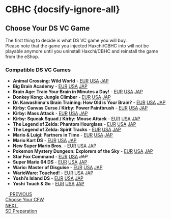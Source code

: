 # CBHC {docsify-ignore-all}

## Choose Your DS VC Game

The first thing to decide is what DS VC game you will buy.  
Please note that the game you injected Haxchi/CBHC into will not be playable anymore until you uninstall Haxchi/CBHC and reinstall the game from the eShop.

### Compatible DS VC Games

- **Animal Crossing: Wild World** - [EUR](https://www.nintendo.eu/Games/Nintendo-DS/Animal-Crossing-Wild-World-270011.html) [USA](https://www.nintendo.com/games/detail/animal-crossing-wild-world-wii-u/) [JAP](https://www.nintendo.co.jp/titles/20010000023019)
- **Big Brain Academy** - [EUR](https://www.nintendo.eu/Games/Nintendo-DS/Big-Brain-Academy-270143.html) [USA](https://www.nintendo.com/games/detail/big-brain-academy-wii-u/) [JAP](https://www.nintendo.co.jp/titles/20010000013967)
- **Brain Age: Train Your Brain in Minutes a Day!** - [EUR](https://www.nintendo.eu/Games/Nintendo-DS/Dr-Kawashima-s-Brain-Training-How-Old-is-Your-Brain--270627.html) [USA](https://www.nintendo.com/games/detail/brain-age-train-your-brain-in-minutes-a-day-wii-u/) [JAP](https://www.nintendo.co.jp/titles/20010000006826)
- **Donkey Kong: Jungle Climber** - [EUR](https://www.nintendo.eu/Games/Nintendo-DS/Donkey-Kong-Jungle-Climber-270506.html) [USA](https://www.nintendo.com/games/detail/dk-jungle-climber-wii-u/) [JAP](https://www.nintendo.co.jp/titles/20010000014168)
- **Dr. Kawashima's Brain Training: How Old is Your Brain?** - [EUR](https://www.nintendo.eu/Games/Nintendo-DS/Dr-Kawashima-s-Brain-Training-How-Old-is-Your-Brain--270627.html) [USA](https://www.nintendo.com/games/detail/brain-age-train-your-brain-in-minutes-a-day-wii-u/) [JAP](https://www.nintendo.co.jp/titles/20010000006826)
- **Kirby: Canvas Curse / Kirby: Power Paintbrush** - [EUR](https://www.nintendo.eu/Games/Nintendo-DS/Kirby-Power-Paintbrush-271287.html) [USA](https://www.nintendo.com/games/detail/kirby-canvas-curse-wii-u/) [JAP](https://www.nintendo.co.jp/titles/20010000015447)
- **Kirby: Mass Attack** - [EUR](https://www.nintendo.eu/Games/Nintendo-DS/Kirby-Mass-Attack-271265.html#Overview) [USA](https://www.nintendo.com/games/detail/kirby-mass-attack-wii-u/) [JAP](https://www.nintendo.co.jp/titles/20010000017169)
- **Kirby: Squeak Squad / Kirby: Mouse Attack** - [EUR](https://www.nintendo.eu/Games/Nintendo-DS/Kirby-Mouse-Attack-271276.html) [USA](https://www.nintendo.com/games/detail/kirby-squeak-squad-wii-u/) [JAP](https://www.nintendo.co.jp/titles/20010000014167)
- **The Legend of Zelda: Phantom Hourglass** - [EUR](https://www.nintendo.eu/Games/Nintendo-DS/The-Legend-of-Zelda-Phantom-Hourglass-273289.html) [USA](https://www.nintendo.com/games/detail/the-legend-of-zelda-phantom-hourglass-wii-u/) [JAP](https://www.nintendo.co.jp/titles/20010000017170)
- **The Legend of Zelda: Spirit Tracks** - [EUR](https://www.nintendo.eu/Games/Nintendo-DS/The-Legend-of-Zelda-Spirit-Tracks-273300.html) [USA](https://www.nintendo.com/games/detail/the-legend-of-zelda-spirit-tracks-wii-u/) [JAP](https://www.nintendo.co.jp/titles/20010000017168)
- **Mario & Luigi: Partners in Time** - [EUR](https://www.nintendo.eu/Games/Nintendo-DS/Mario-Luigi-Partners-in-Time-271595.html) [USA](https://www.nintendo.com/games/detail/mario-luigi-partners-in-time-wii-u/) [JAP](https://www.nintendo.co.jp/titles/20010000013367)
- **Mario Kart DS** - [EUR](https://www.nintendo.eu/Games/Nintendo-DS/Mario-Kart-DS-271518.html) [USA](https://www.nintendo.com/games/detail/mario-kart-ds-wii-u/) [JAP](https://www.nintendo.co.jp/titles/20010000011949)
- **New Super Mario Bros.** - [EUR](https://www.nintendo.eu/Games/Nintendo-DS/New-Super-Mario-Bros--271969.html) [USA](https://www.nintendo.com/games/detail/new-super-mario-bros-wii-u/) [JAP](https://www.nintendo.co.jp/titles/20010000011947)
- **Pokemon Mystery Dungeon: Explorers of the Sky** - [EUR](https://www.nintendo.eu/Games/Nintendo-DS/Pokemon-Mystery-Dungeon-Explorers-of-Sky-272409.html) [USA](https://www.nintendo.com/games/detail/pokemon-mystery-dungeon-explorers-of-sky-wii-u/) [JAP](https://www.nintendo.co.jp/titles/20010000023018)
- **Star Fox Command** - [EUR](https://www.nintendo.eu/Games/Nintendo-DS/Star-Fox-Command-273113.html) [USA](https://www.nintendo.com/games/detail/star-fox-command-wii-u/) *~~JAP~~*
- **Super Mario 64 DS** - [EUR](https://www.nintendo.eu/Games/Nintendo-DS/Super-Mario-64-DS-273179.html) [USA](https://www.nintendo.com/games/detail/super-mario-64-ds-wii-u/) [JAP](https://www.nintendo.co.jp/titles/20010000015449)
- **Wario: Master of Disguise** - [EUR](https://www.nintendo.eu/Games/Nintendo-DS/Wario-Master-of-Disguise-273553.html) [USA](https://www.nintendo.com/games/detail/wario-master-of-disguise-wii-u/) [JAP](https://www.nintendo.co.jp/titles/20010000014228)
- **WarioWare: Touched!** - [EUR](https://www.nintendo.eu/Games/Nintendo-DS/WarioWare-Touched--273564.html) [USA](https://www.nintendo.com/games/detail/warioware-touched-wii-u/) [JAP](https://www.nintendo.co.jp/titles/20010000013308)
- **Yoshi’s Island DS** - [EUR](https://www.nintendo.eu/Games/Nintendo-DS/Yoshi-s-Island-DS-273630.html) [USA](https://www.nintendo.com/games/detail/yoshis-island-ds-wii-u/) [JAP](https://www.nintendo.co.jp/titles/20010000013369)
- **Yoshi Touch & Go** - [EUR](https://www.nintendo.eu/Games/Nintendo-DS/Yoshi-Touch-Go-273641.html) [USA](https://www.nintendo.com/games/detail/yoshi-touch-go-wii-u/) [JAP](https://www.nintendo.co.jp/titles/20010000006827)

<script src="https://cdn.jsdelivr.net/npm/docsify-pagination@2/dist/docsify-pagination.min.js"></script>
<div class="docsify-pagination-container">
<div class="pagination-item pagination-item--previous">
    <a href="#/user-guide/cfw-choice">
    <div class="pagination-item-label">
        <svg class="icon" width="10" height="16" viewBox="0 0 10 16" xmlns="http://www.w3.org/2000/svg">
        <polyline fill="none" vector-effect="non-scaling-stroke" points="8,2 2,8 8,14"></polyline>
        </svg>
        <span>PREVIOUS</span>
    </div>
    <div class="pagination-item-title">Choose Your CFW</div>
    </a>
</div>
<div class="pagination-item pagination-item--next">
    <a href="#/user-guide/cbhc/sd-preparation">
    <div class="pagination-item-label">
        <span>NEXT</span>
        <svg width="10" height="16" viewBox="0 0 10 16" xmlns="http://www.w3.org/2000/svg">
        <polyline fill="none" vector-effect="non-scaling-stroke" points="2,2 8,8 2,14"></polyline>
        </svg>
    </div>
    <div class="pagination-item-title">SD Preparation</div>
    </a>
</div>
</div>